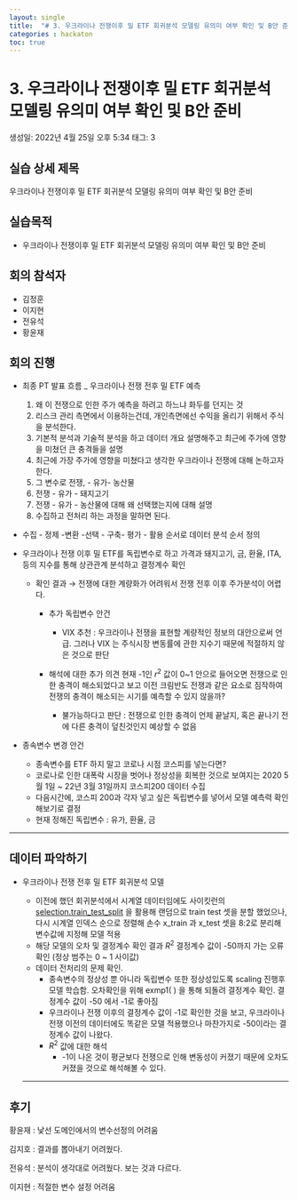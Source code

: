 ```yaml
---
layout: single
title:  "# 3. 우크라이나 전쟁이후 밀 ETF 회귀분석 모델링 유의미 여부 확인 및 B안 준비"
categories : hackaton
toc: true
---
```





# 3. 우크라이나 전쟁이후 밀 ETF 회귀분석 모델링 유의미 여부 확인 및 B안 준비

생성일: 2022년 4월 25일 오후 5:34
태그: 3

## 실습 상세 제목

우크라이나 전쟁이후 밀 ETF 회귀분석 모델링 유의미 여부 확인 및 B안 준비 

## 실습목적

- 우크라이나 전쟁이후 밀 ETF 회귀분석 모델링 유의미 여부 확인 및 B안 준비

## 회의 참석자

- 김정훈
- 이지현
- 전유석
- 황윤재

## 회의 진행

- 최종 PT 발표 흐름 _ 우크라이나 전쟁 전후 밀 ETF 예측
    1. 왜 이 전쟁으로 인한 주가 예측을 하려고 하느냐 화두를 던지는 것
    2. 리스크 관리 측면에서 이용하는건데, 개인측면에선 수익을 올리기 위해서 주식을 분석한다. 
    3. 기본적 분석과 기술적 분석을 하고 데이터 개요 설명해주고 최근에 주가에 영향을 미쳤던 큰 충격들을 설명 
    4. 최근에 가장 주가에 영향을 미쳤다고 생각한 우크라이나 전쟁에 대해 논하고자 한다. 
    5. 그 변수로 전쟁, - 유가- 농산물 
    6. 전쟁 - 유가 - 돼지고기 
    7. 전쟁 - 유가 - 농산물에 대해 왜 선택했는지에 대해 설명 
    8. 수집하고 전처리 하는 과정을 말하면 된다. 
    
- 수집 - 정제 -변환 -선택 - 구축- 평가 - 활용 순서로 데이터 분석 순서 정의

- 우크라이나 전쟁 이후 밀 ETF를 독립변수로 하고 가격과 돼지고기, 금, 환율, ITA, 등의 지수를 통해 상관관계 분석하고 결정계수 확인
    - 확인 결과 → 전쟁에 대한 계량화가 어려워서 전쟁 전후 이후 주가분석이 어렵다.
        - 추가 독립변수 안건
            - VIX 추천 : 우크라이나 전쟁을 표현할 계량적인 정보의 대안으로써 언급.
            그러나 VIX 는 주식시장 변동률에 관한 지수기 때문에 적절하지 않은 것으로 판단
            
        - 해석에 대한 추가 의견
        현재 -1인  $r^2$ 값이 0~1 안으로 들어오면 전쟁으로 인한 충격이 해소되었다고 보고 이전 크림반도 전쟁과 같은 요소로 짐작하여 전쟁의 충격이 해소되는 시기를 예측할 수 있지 않을까?
            - 불가능하다고 판단 : 전쟁으로 인한 충격이 언제 끝날지, 혹은 끝나기 전에 다른 충격이 덮친것인지 예상할 수 없음
            
- 종속변수 변경 안건
    - 종속변수를 ETF 하지 말고 코로나 시점 코스피를 넣는다면?
    - 코로나로 인한 대폭락 시장을 벗어나 정상성을 회복한 것으로 보여지는 2020 5월 1일 ~ 22년 3월 31일까지 코스피200 데이터 수집
    - 다음시간에, 코스피 200과 각자 넣고 싶은 독립변수를 넣어서 모델 예측력 확인해보기로 결정
    - 현재 정해진 독립변수 : 유가, 환율, 금
    

---

## 데이터 파악하기

- 우크라이나 전쟁 전후 밀 ETF 회귀분석 모델
    - 이전에 했던 회귀분석에서 시계열 데이터임에도 사이킷런의 [selection.train_test_split](http://scikit-learn.org/stable/modules/generated/sklearn.model_selection.train_test_split.html) 을 활용해 랜덤으로 train test 셋을 분할 했었으나, 
     다시 시계열 인덱스 순으로 정렬해 손수 x_train 과 x_test 셋을 8:2로 분리해 변수값에 지정해 모델 적용
    - 해당 모델의 오차 및 결정계수 확인 결과 $R^2$ 결정계수 값이 -50까지 가는 오류 확인 (정상 범주는 0 ~ 1 사이값)
    - 데이터 전처리의 문제 확인.
        - 종속변수의 정상성 뿐 아니라 독립변수 또한 정상성있도록 scaling 진행후 모델 학습함. 오차확인을 위해 exmp1( ) 을 통해 되돌려 결정계수 확인. 결정계수 값이 -50 에서 -1로 좋아짐
        - 우크라이나 전쟁 이후의 결정계수 값이 -1로 확인한 것을 보고, 우크라이나 전쟁 이전의 데이터에도 똑같은 모델 적용했으나 마찬가지로 -50이라는 결정계수 값이 나왔다.
        - $R^2$ 값에 대한 해석
            - -1이 나온 것이 평균보다 전쟁으로 인해 변동성이 커졌기 때문에 오차도 커졌을 것으로 해석해볼 수 있다.
            
        
    
    ---
    

## 후기

황윤재 : 낯선 도메인에서의 변수선정의 어려움 

김지호 : 결과를 뽑아내기 어려웠다. 

전유석 : 분석이 생각대로 어려웠다. 보는 것과 다르다. 

이지현 :  적절한 변수 설정 어려움
